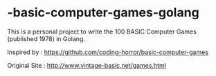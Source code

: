 # -basic-computer-games-golang

This is a personal project to write the 100 BASIC Computer Games (published 1978) in Golang.

Inspired by : https://github.com/coding-horror/basic-computer-games

Original Site : http://www.vintage-basic.net/games.html
